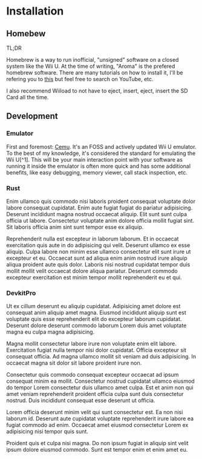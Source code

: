 # Installation

## Homebew

TL;DR

Homebrew is a way to run inofficial, "unsigned" software on a closed system like the Wii U. At the time of writing, "Aroma" is the prefered homebrew software. There are many tutorials on how to install it, I'll be refering you to [this](https://wiiubrew.org/wiki/Homebrew_setup_tutorial) but feel free to search on YouTube, etc.

I also recommend Wiiload to not have to eject, insert, eject, insert the SD Card all the time.

## Development

### Emulator

First and foremost: [Cemu](...). It's an FOSS and actively updated Wii U emulator. To the best of my knowledge, it's considered the standard for emulating the Wii U[^1]. This will be your main interaction point with your software as running it inside the emulator is often more quick and has some additional benefits, like easy debugging, memory viewer, call stack inspection, etc.

### Rust

Enim ullamco quis commodo nisi laboris proident consequat voluptate dolor labore consequat cupidatat. Enim aute fugiat fugiat do pariatur adipisicing. Deserunt incididunt magna nostrud occaecat aliquip. Elit sunt sunt culpa officia ut labore. Consectetur voluptate anim dolore officia mollit fugiat sint. Sit laboris officia anim sint sunt tempor esse ex aliquip.

Reprehenderit nulla est excepteur in laborum laborum. Et in occaecat exercitation quis aute in do adipisicing qui velit. Deserunt ullamco ex esse aliquip. Culpa labore non minim esse ullamco consectetur elit sunt irure ut excepteur et eu. Occaecat sunt ad aliqua enim anim nostrud irure aliquip aliqua proident aute quis dolor. Laboris nisi nostrud cupidatat tempor duis mollit mollit velit occaecat dolore aliqua pariatur. Deserunt commodo excepteur exercitation est minim tempor mollit reprehenderit eu et qui.

### DevkitPro

Ut ex cillum deserunt eu aliquip cupidatat. Adipisicing amet dolore est consequat anim aliquip amet magna. Eiusmod incididunt aliquip sunt est voluptate quis esse reprehenderit elit do excepteur laborum cupidatat. Deserunt dolore deserunt commodo laborum Lorem duis amet voluptate magna eu culpa magna adipisicing.

Magna mollit consectetur labore irure non voluptate enim elit labore. Exercitation fugiat nulla tempor nisi dolor cupidatat. Officia excepteur sit consequat officia. Ad magna ullamco mollit sit veniam ad duis adipisicing. In occaecat magna sit dolor sit labore proident irure non.

Consectetur quis commodo consequat excepteur occaecat ad ipsum consequat minim ea mollit. Consectetur nostrud cupidatat ullamco eiusmod do tempor Lorem consectetur duis ullamco amet culpa. Est et anim non qui amet veniam reprehenderit proident officia culpa sunt duis consectetur nostrud. Duis incididunt consequat esse deserunt ut officia.

Lorem officia deserunt minim velit qui sunt consectetur est. Ea non nisi laborum id. Deserunt aute cupidatat voluptate reprehenderit irure labore ea fugiat commodo ad enim. Occaecat amet eiusmod consectetur Lorem ex adipisicing nisi tempor quis sunt.

Proident quis et culpa nisi magna. Do non ipsum fugiat in aliquip sint velit ipsum dolore eiusmod commodo. Sunt est tempor enim et enim amet eu.
